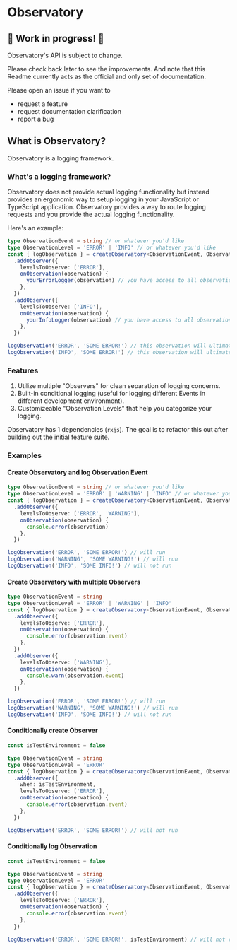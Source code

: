 # Observatory

## 🚧 Work in progress! 🚧

Observatory's API is subject to change.

Please check back later to see the improvements. And note that this Readme currently acts as the official and only set of documentation.

Please open an issue if you want to

* request a feature
* request documentation clarification
* report a bug

## What is Observatory?

Observatory is a logging framework.

### What's a logging framework?

Observatory does not provide actual logging functionality but instead provides an ergonomic way to setup logging in your JavaScript or TypeScript application. Observatory provides a way to route logging requests and you provide the actual logging functionality.

Here's an example:
```ts
type ObservationEvent = string // or whatever you'd like
type ObservationLevel = 'ERROR' | 'INFO' // or whatever you'd like
const { logObservation } = createObservatory<ObservationEvent, ObservationLevel>()
  .addObserver({
    levelsToObserve: ['ERROR'],
    onObservation(observation) {
      yourErrorLogger(observation) // you have access to all observations of levels `ERROR`
    },
  })
  .addObserver({
    levelsToObserve: ['INFO'],
    onObservation(observation) {
      yourInfoLogger(observation) // you have access to all observations of levels `INFO`
    },
  })

logObservation('ERROR', 'SOME ERROR!') // this observation will ultimately be processed by `yourErrorLogger`
logObservation('INFO', 'SOME ERROR!') // this observation will ultimately be processed by `yourInfoLogger`
```

### Features

1. Utilize multiple "Observers" for clean separation of logging concerns.
2. Built-in conditional logging (useful for logging different Events in different development environment).
3. Customizeable "Observation Levels" that help you categorize your logging.

Observatory has 1 dependencies (`rxjs`). The goal is to refactor this out after building out the initial feature suite.

### Examples

#### Create Observatory and log Observation Event
```ts
type ObservationEvent = string // or whatever you'd like
type ObservationLevel = 'ERROR' | 'WARNING' | 'INFO' // or whatever you'd like
const { logObservation } = createObservatory<ObservationEvent, ObservationLevel>()
  .addObserver({
    levelsToObserve: ['ERROR', 'WARNING'],
    onObservation(observation) {
      console.error(observation)
    },
  })

logObservation('ERROR', 'SOME ERROR!') // will run
logObservation('WARNING', 'SOME WARNING!') // will run
logObservation('INFO', 'SOME INFO!') // will not run
```

#### Create Observatory with multiple Observers
```ts
type ObservationEvent = string
type ObservationLevel = 'ERROR' | 'WARNING' | 'INFO'
const { logObservation } = createObservatory<ObservationEvent, ObservationLevel>()
  .addObserver({
    levelsToObserve: ['ERROR'],
    onObservation(observation) {
      console.error(observation.event)
    },
  })
  .addObserver({
    levelsToObserve: ['WARNING'],
    onObservation(observation) {
      console.warn(observation.event)
    },
  })

logObservation('ERROR', 'SOME ERROR!') // will run
logObservation('WARNING', 'SOME WARNING!') // will run
logObservation('INFO', 'SOME INFO!') // will not run
```

#### Conditionally create Observer
```ts
const isTestEnvironment = false

type ObservationEvent = string
type ObservationLevel = 'ERROR'
const { logObservation } = createObservatory<ObservationEvent, ObservationLevel>()
  .addObserver({
    when: isTestEnvironment,
    levelsToObserve: ['ERROR'],
    onObservation(observation) {
      console.error(observation.event)
    },
  })

logObservation('ERROR', 'SOME ERROR!') // will not run
```

#### Conditionally log Observation
```ts
const isTestEnvironment = false

type ObservationEvent = string
type ObservationLevel = 'ERROR'
const { logObservation } = createObservatory<ObservationEvent, ObservationLevel>()
  .addObserver({
    levelsToObserve: ['ERROR'],
    onObservation(observation) {
      console.error(observation.event)
    },
  })

logObservation('ERROR', 'SOME ERROR!', isTestEnvironment) // will not run
```
